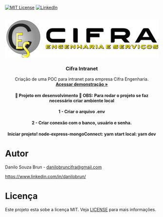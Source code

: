 [![MIT License](https://img.shields.io/github/license/othneildrew/Best-README-Template.svg?style=for-the-badge)](https://github.com/danilobrun/intranet-cifra/tree/main/front-end/LICENSE)
[![LinkedIn](https://img.shields.io/badge/-LinkedIn-black.svg?style=for-the-badge&logo=linkedin&colorB=555)](https://www.linkedin.com/in/danilobrun/)

<br />
<div align="center">
  <a href="https://cifra-intranet.netlify.app/">
    <img src="src/assets/img/logo-cifra.png" alt="Logo-Cifra" />
  </a>

  <h3 align="center">Cifra Intranet</h3>

  <p align="center">
    Criação de uma POC para intranet para empresa Cifra Engenharia.
    <br />
    <a href="https://cifra-intranet.netlify.app/"><strong>Acessar demonstração »</strong></a>
  </p>
  
  <h4 align="center"> 
    🚧  Projeto em desenvolvimento  🚧
    OBS: Para rodar o projeto se faz necessário criar ambiente local
  </h4>
  <h4>
    1 - Criar o arquivo .env
  </h4>
  <h4>
    2 - Criar conexão com o banco, usuário e senha.
  </h4>
    <h4>
    Iniciar projeto!
    node-express-mongoConnect: yarn start
    local: yarn dev
  </h4>
</div>

# Autor

Danilo Souza Brun - danilobruncifra@gmail.com

https://www.linkedin.com/in/danilobrun/

# Licença

Este projeto esta sobe a licença MIT. Veja [LICENSE](https://github.com/danilobrun/pj4-5-fox-entregas/blob/main/LICENSE) para mais informações.
